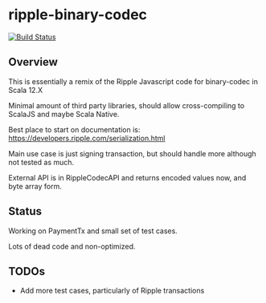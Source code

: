 
# ripple-binary-codec

[![Build Status](https://travis-ci.com/odenzo/ripple-binary-codec.svg?branch=master)](https://travis-ci.com/odenzo/ripple-binary-codec)


## Overview
This is essentially a remix of the Ripple Javascript code for binary-codec  in Scala 12.X

Minimal amount of third party libraries, should allow cross-compiling to ScalaJS and maybe Scala Native.

Best place to start on documentation is: https://developers.ripple.com/serialization.html

Main use case is just signing transaction, but should handle more although not tested as much.



External API is in RippleCodecAPI and returns encoded values now, and byte array form.


## Status

Working on PaymentTx and small set of test cases.

Lots of dead code and non-optimized.


## TODOs

* Add more test cases, particularly of Ripple transactions
